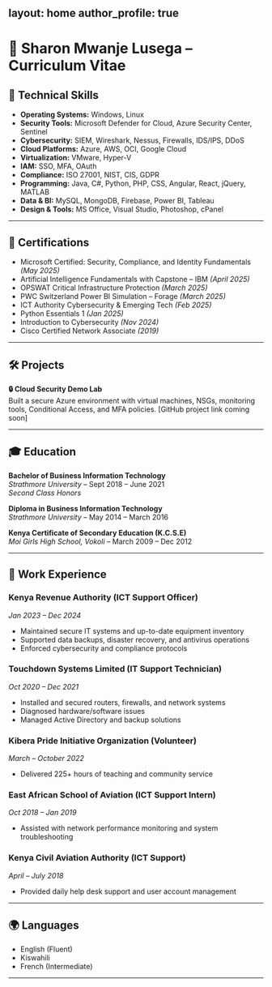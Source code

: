 layout: home
author_profile: true
---
# 📄 Sharon Mwanje Lusega – Curriculum Vitae

## 🧠 Technical Skills

- **Operating Systems:** Windows, Linux  
- **Security Tools:** Microsoft Defender for Cloud, Azure Security Center, Sentinel  
- **Cybersecurity:** SIEM, Wireshark, Nessus, Firewalls, IDS/IPS, DDoS  
- **Cloud Platforms:** Azure, AWS, OCI, Google Cloud  
- **Virtualization:** VMware, Hyper-V  
- **IAM:** SSO, MFA, OAuth  
- **Compliance:** ISO 27001, NIST, CIS, GDPR  
- **Programming:** Java, C#, Python, PHP, CSS, Angular, React, jQuery, MATLAB  
- **Data & BI:** MySQL, MongoDB, Firebase, Power BI, Tableau  
- **Design & Tools:** MS Office, Visual Studio, Photoshop, cPanel  

---

## 📜 Certifications

- Microsoft Certified: Security, Compliance, and Identity Fundamentals *(May 2025)*  
- Artificial Intelligence Fundamentals with Capstone – IBM *(April 2025)*  
- OPSWAT Critical Infrastructure Protection *(March 2025)*  
- PWC Switzerland Power BI Simulation – Forage *(March 2025)*  
- ICT Authority Cybersecurity & Emerging Tech *(Feb 2025)*  
- Python Essentials 1 *(Jan 2025)*  
- Introduction to Cybersecurity *(Nov 2024)*  
- Cisco Certified Network Associate *(2019)*  

---

## 🛠️ Projects

**🔒 Cloud Security Demo Lab**  
Built a secure Azure environment with virtual machines, NSGs, monitoring tools, Conditional Access, and MFA policies. [GitHub project link coming soon]

---

## 🎓 Education

**Bachelor of Business Information Technology**  
*Strathmore University* – Sept 2018 – June 2021  
*Second Class Honors*

**Diploma in Business Information Technology**  
*Strathmore University* – May 2014 – March 2016

**Kenya Certificate of Secondary Education (K.C.S.E)**  
*Moi Girls High School, Vokoli* – March 2009 – Dec 2012  

---

## 🏢 Work Experience

### Kenya Revenue Authority (ICT Support Officer)  
*Jan 2023 – Dec 2024*  
- Maintained secure IT systems and up-to-date equipment inventory  
- Supported data backups, disaster recovery, and antivirus operations  
- Enforced cybersecurity and compliance protocols  

### Touchdown Systems Limited (IT Support Technician)  
*Oct 2020 – Dec 2021*  
- Installed and secured routers, firewalls, and network systems  
- Diagnosed hardware/software issues  
- Managed Active Directory and backup solutions  

### Kibera Pride Initiative Organization (Volunteer)  
*March – October 2022*  
- Delivered 225+ hours of teaching and community service  

### East African School of Aviation (ICT Support Intern)  
*Oct 2018 – Jan 2019*  
- Assisted with network performance monitoring and system troubleshooting  

### Kenya Civil Aviation Authority (ICT Support)  
*April – July 2018*  
- Provided daily help desk support and user account management  

---

## 🌍 Languages

- English (Fluent)  
- Kiswahili  
- French (Intermediate)

---
